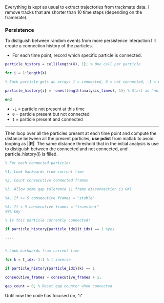 Everything is kept as usual to extract trajectories from trackmate data.
I remove tracks that are shorter than 10 time steps (depending on the framerate). 

### Persistence
To distiguish between random events from more persistence interaction I'll create a connection history of the particles. 

- For each time point, record which specific particle is connected. 
```matlab
particle_history = cell(length(X), 1); % One cell per particle

for i = 1:length(X)

% Each particle gets an array: 1 = connected, 0 = not connected, -1 = not present

particle_history{i} = -ones(length(analysis_times), 1); % Start as "not present"

end
```
- `-1` = particle not present at this time
- `0` = particle present but not connected
- `1` = particle present and connected
---
Then loop over all the particles present at each time point and compute the distance between all the present particles, **use pdist** from matlab to avoid looping as $||\mathbf{R}||$ 
The same distance threshold that in the initial analysis is use to distiguish between the connected and not connected, and particle_history{i} is filled. 

```matlab 
% For each connected particle:

%1. Look backwards from current time

%2. Count consecutive connected frames

%3. Allow some gap tolerance (1 frame disconnection is OK)

%4. If >= 5 consecutive frames = "stable"

%5. If < 5 consecutive frames = "transient"
%%% key 

% Is this particle currently connected?

if particle_history{particle_idx}(t_idx) == 1 %yes

----


% Look backwards from current time

for k = t_idx:-1:1 % t inverse

if particle_history{particle_idx}(k) == 1

consecutive_frames = consecutive_frames + 1;

gap_count = 0; % Reset gap counter when connected

```

Until now the code has focused on, "i"